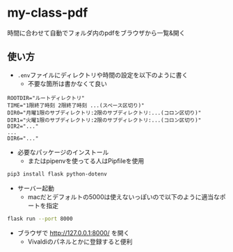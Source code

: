 # my-class-pdf
時間に合わせて自動でフォルダ内のpdfをブラウザから一覧&amp;開く

## 使い方
* `.env`ファイルにディレクトリや時間の設定を以下のように書く
  * 不要な箇所は書かなくて良い

```
ROOTDIR="ルートディレクトリ"
TIME="1限終了時刻 2限終了時刻 ...(スペース区切り)"
DIR0="月曜1限のサブディレクトリ:2限のサブディレクトリ:...(コロン区切り)"
DIR1="火曜1限のサブディレクトリ:2限のサブディレクトリ:...(コロン区切り)"
DIR2="..."
...
DIR6="..."
```

* 必要なパッケージのインストール
  * またはpipenvを使ってる人はPipfileを使用

```bash
pip3 install flask python-dotenv
```

* サーバー起動
  * macだとデフォルトの5000は使えないっぽいので以下のように適当なポートを指定

```bash
flask run --port 8000
```

* ブラウザで http://127.0.0.1:8000/ を開く
  * Vivaldiのパネルとかに登録すると便利
